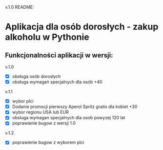 v.1.0
README:
# Aplikacja dla osób dorosłych - zakup alkoholu w Pythonie

## Funkcjonalności aplikacji w wersji:

v.1.0
- [x] obsługa osób dorosłych
- [x] obsługa wymagań specjalnych dla osób +40

v.1.1
- [x] wybor plci
- [x] Dodanie promocji pierwszy Aperol Spritz gratis dla kobiet +30
- [x] wybor regionu USA lub EUR
- [x] obsluga wymagan specjalnych dla osob powyzej 120 lat
- [x] poprawienie bugow z wersji 1.0

v.1.2.
-[x] poprawienie bugow z wyborem plci